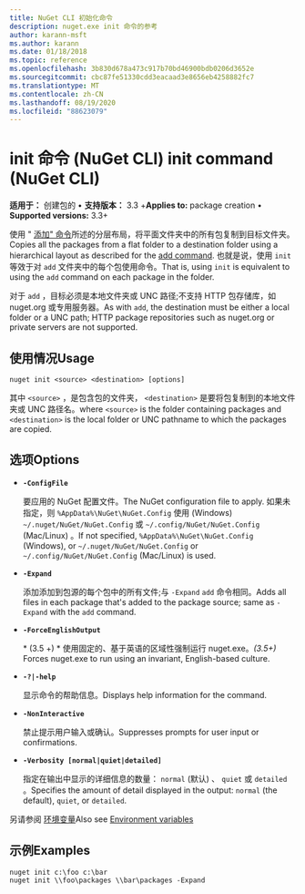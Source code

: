 ```yaml
---
title: NuGet CLI 初始化命令
description: nuget.exe init 命令的参考
author: karann-msft
ms.author: karann
ms.date: 01/18/2018
ms.topic: reference
ms.openlocfilehash: 3b830d678a473c917b70bd46900bdb0206d3652e
ms.sourcegitcommit: cbc87fe51330cdd3eacaad3e8656eb4258882fc7
ms.translationtype: MT
ms.contentlocale: zh-CN
ms.lasthandoff: 08/19/2020
ms.locfileid: "88623079"
---
```

# <a name="init-command-nuget-cli"></a><span data-ttu-id="02a77-103">init 命令 (NuGet CLI) </span><span class="sxs-lookup"><span data-stu-id="02a77-103">init command (NuGet CLI)</span></span>

<span data-ttu-id="02a77-104">**适用于：** 创建包的 &bullet; **支持版本：** 3.3 +</span><span class="sxs-lookup"><span data-stu-id="02a77-104">**Applies to:** package creation &bullet; **Supported versions:** 3.3+</span></span>

<span data-ttu-id="02a77-105">使用 " [添加" 命令](cli-ref-add.md)所述的分层布局，将平面文件夹中的所有包复制到目标文件夹。</span><span class="sxs-lookup"><span data-stu-id="02a77-105">Copies all the packages from a flat folder to a destination folder using a hierarchical layout as described for the [add command](cli-ref-add.md).</span></span> <span data-ttu-id="02a77-106">也就是说，使用 `init` 等效于对 `add` 文件夹中的每个包使用命令。</span><span class="sxs-lookup"><span data-stu-id="02a77-106">That is, using `init` is equivalent to using the `add` command on each package in the folder.</span></span>

<span data-ttu-id="02a77-107">对于 `add` ，目标必须是本地文件夹或 UNC 路径;不支持 HTTP 包存储库，如 nuget.org 或专用服务器。</span><span class="sxs-lookup"><span data-stu-id="02a77-107">As with `add`, the destination must be either a local folder or a UNC path; HTTP package repositories such as nuget.org or private servers are not supported.</span></span>

## <a name="usage"></a><span data-ttu-id="02a77-108">使用情况</span><span class="sxs-lookup"><span data-stu-id="02a77-108">Usage</span></span>

```cli
nuget init <source> <destination> [options]
```

<span data-ttu-id="02a77-109">其中 `<source>` ，是包含包的文件夹， `<destination>` 是要将包复制到的本地文件夹或 UNC 路径名。</span><span class="sxs-lookup"><span data-stu-id="02a77-109">where `<source>` is the folder containing packages and `<destination>` is the local folder or UNC pathname to which the packages are copied.</span></span>

## <a name="options"></a><span data-ttu-id="02a77-110">选项</span><span class="sxs-lookup"><span data-stu-id="02a77-110">Options</span></span>

- **`-ConfigFile`**

  <span data-ttu-id="02a77-111">要应用的 NuGet 配置文件。</span><span class="sxs-lookup"><span data-stu-id="02a77-111">The NuGet configuration file to apply.</span></span> <span data-ttu-id="02a77-112">如果未指定，则 `%AppData%\NuGet\NuGet.Config` 使用 (Windows) `~/.nuget/NuGet/NuGet.Config` 或 `~/.config/NuGet/NuGet.Config` (Mac/Linux) 。</span><span class="sxs-lookup"><span data-stu-id="02a77-112">If not specified, `%AppData%\NuGet\NuGet.Config` (Windows), or `~/.nuget/NuGet/NuGet.Config` or `~/.config/NuGet/NuGet.Config` (Mac/Linux) is used.</span></span>

- **`-Expand`**

  <span data-ttu-id="02a77-113">添加添加到包源的每个包中的所有文件;与 `-Expand` `add` 命令相同。</span><span class="sxs-lookup"><span data-stu-id="02a77-113">Adds all files in each package that's added to the package source; same as `-Expand` with the `add` command.</span></span>

- **`-ForceEnglishOutput`**

  <span data-ttu-id="02a77-114">\* (3.5 +) \* 使用固定的、基于英语的区域性强制运行 nuget.exe。</span><span class="sxs-lookup"><span data-stu-id="02a77-114">*(3.5+)* Forces nuget.exe to run using an invariant, English-based culture.</span></span>

- **`-?|-help`**

  <span data-ttu-id="02a77-115">显示命令的帮助信息。</span><span class="sxs-lookup"><span data-stu-id="02a77-115">Displays help information for the command.</span></span>

- **`-NonInteractive`**

  <span data-ttu-id="02a77-116">禁止提示用户输入或确认。</span><span class="sxs-lookup"><span data-stu-id="02a77-116">Suppresses prompts for user input or confirmations.</span></span>

- **`-Verbosity [normal|quiet|detailed]`**

  <span data-ttu-id="02a77-117">指定在输出中显示的详细信息的数量： `normal` (默认) 、 `quiet` 或 `detailed` 。</span><span class="sxs-lookup"><span data-stu-id="02a77-117">Specifies the amount of detail displayed in the output: `normal` (the default), `quiet`, or `detailed`.</span></span>

<span data-ttu-id="02a77-118">另请参阅 [环境变量](cli-ref-environment-variables.md)</span><span class="sxs-lookup"><span data-stu-id="02a77-118">Also see [Environment variables](cli-ref-environment-variables.md)</span></span>

## <a name="examples"></a><span data-ttu-id="02a77-119">示例</span><span class="sxs-lookup"><span data-stu-id="02a77-119">Examples</span></span>

```cli
nuget init c:\foo c:\bar
nuget init \\foo\packages \\bar\packages -Expand
```

